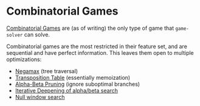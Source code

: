 # Combinatorial Games

[Combinatorial Games](https://en.wikipedia.org/wiki/Combinatorial_game_theory) are (as of writing) the only type of game that `game-solver` can solve. 

Combinatorial games are the most restricted in their feature set, and are sequential and have perfect information. This leaves them open to multiple optimizations:

- [Negamax](https://en.wikipedia.org/wiki/Negamax) (tree traversal)
- [Transposition Table](https://en.wikipedia.org/wiki/Transposition_table) (essentially memoization)
- [Alpha-Beta Pruning](https://en.wikipedia.org/wiki/Alpha%E2%80%93beta_pruning) (ignore suboptimal branches)
- [Iterative Deepening of alpha/beta search](https://en.wikipedia.org/wiki/Iterative_deepening_depth-first_search)
- [Null window search](https://www.chessprogramming.org/Null_Window)
